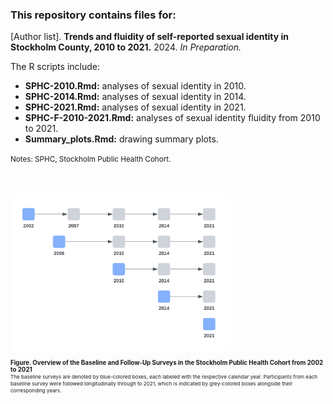 ### This repository contains files for:

[Author list]. **Trends and fluidity of self-reported sexual identity in Stockholm County, 2010 to 2021.** 2024. _In Preparation._

The R scripts include:
* **SPHC-2010.Rmd:** analyses of sexual identity in 2010.
* **SPHC-2014.Rmd:** analyses of sexual identity in 2014.
* **SPHC-2021.Rmd:** analyses of sexual identity in 2021.
* **SPHC-F-2010-2021.Rmd:** analyses of sexual identity fluidity from 2010 to 2021.
* **Summary_plots.Rmd:** drawing summary plots.

<small>Notes: SPHC, Stockholm Public Health Cohort.<small>

<br>
<br>

<img src="images/SPHC_overview.png" width="70%" height="auto">

**Figure. Overview of the Baseline and Follow-Up Surveys in the Stockholm Public Health Cohort from 2002 to 2021**<br>
<small>The baseline surveys are denoted by blue-colored boxes, each labeled with the respective calendar year. Participants from each baseline survey were followed longitudinally through to 2021, which is indicated by grey-colored boxes alongside their corresponding years.<small>

